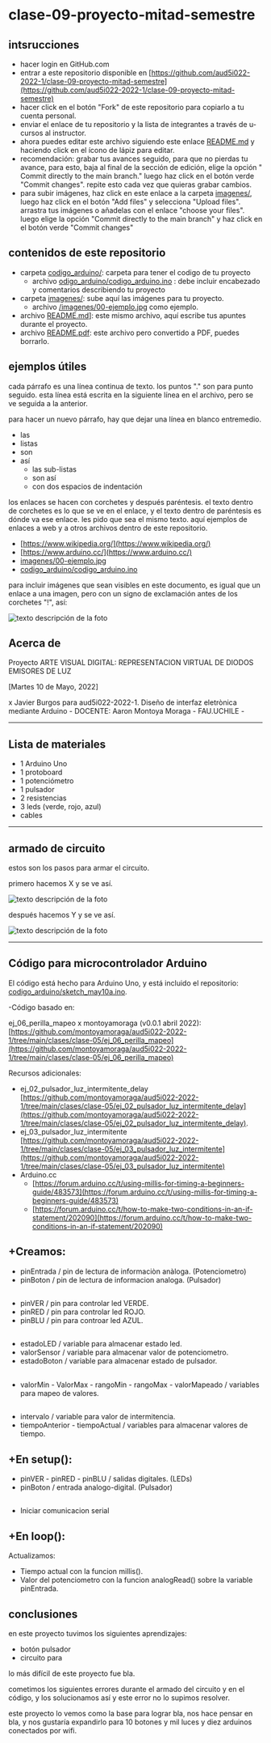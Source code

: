 # clase-09-proyecto-mitad-semestre

## intsrucciones

* hacer login en GitHub.com
* entrar a este repositorio disponible en [https://github.com/aud5i022-2022-1/clase-09-proyecto-mitad-semestre](https://github.com/aud5i022-2022-1/clase-09-proyecto-mitad-semestre)
* hacer click en el botón "Fork" de este repositorio para copiarlo a tu cuenta personal.
* enviar el enlace de tu repositorio y la lista de integrantes a través de u-cursos al instructor.
* ahora puedes editar este archivo siguiendo este enlace [README.md](README.md) y haciendo click en el ícono de lápiz para editar.
* recomendación: grabar tus avances seguido, para que no pierdas tu avance, para esto, baja al final de la sección de edición, elige la opción " Commit directly to the main branch." luego haz click en el botón verde "Commit changes". repite esto cada vez que quieras grabar cambios.
* para subir imágenes, haz click en este enlace a la carpeta [imagenes/](imagenes/), luego haz click en el botón "Add files" y selecciona "Upload files". arrastra tus imágenes o añadelas con el enlace "choose your files". luego elige la opción "Commit directly to the main branch" y haz click en el botón verde "Commit changes"

## contenidos de este repositorio

* carpeta [codigo_arduino/](codigo_arduino/): carpeta para tener el codigo de tu proyecto
  * archivo [odigo_arduino/codigo_arduino.ino](codigo_arduino/codigo_arduino.ino) : debe incluir encabezado y comentarios describiendo tu proyecto
* carpeta [imagenes/](imagenes/): sube aquí las imágenes para tu proyecto.
  * archivo [/imagenes/00-ejemplo.jpg](/imagenes/00-ejemplo.jpg) como ejemplo.
* archivo [README.md](README.md)]: este mismo archivo, aquí escribe tus apuntes durante el proyecto.
* archivo [README.pdf](README.pdf): este archivo pero convertido a PDF, puedes borrarlo.

## ejemplos útiles

cada párrafo es una línea continua de texto. los puntos "." son para punto seguido.
esta línea está escrita en la siguiente línea en el archivo, pero se ve seguida a la anterior.

para hacer un nuevo párrafo, hay que dejar una línea en blanco entremedio.

* las
* listas
* son
* así
  * las sub-listas
  * son así
  * con dos espacios de indentación

los enlaces se hacen con corchetes y después paréntesis. el texto dentro de corchetes es lo que se ve en el enlace, y el texto dentro de paréntesis es dónde va ese enlace. les pido que sea el mismo texto. aquí ejemplos de enlaces a web y a otros archivos dentro de este repositorio.

* [https://www.wikipedia.org/](https://www.wikipedia.org/)
* [https://www.arduino.cc/](https://www.arduino.cc/)
* [imagenes/00-ejemplo.jpg](imagenes/00-ejemplo.jpg)
* [codigo_arduino/codigo_arduino.ino](codigo_arduino/codigo_arduino.ino)

para incluir imágenes que sean visibles en este documento, es igual que un enlace a una imagen, pero con un signo de exclamación antes de los corchetes "!", así:

![texto descripción de la foto](imagenes/00-ejemplo.jpg)

## Acerca de

Proyecto ARTE VISUAL DIGITAL: REPRESENTACION VIRTUAL DE DIODOS EMISORES DE LUZ

[Martes 10 de Mayo, 2022]

x Javier Burgos para aud5i022-2022-1. Diseño de interfaz eletrònica mediante Arduino - DOCENTE: Aaron Montoya Moraga - FAU.UCHILE -   
____

## Lista de materiales

* 1 Arduino Uno
* 1 protoboard
* 1 potenciómetro
* 1 pulsador
* 2 resistencias
* 3 leds (verde, rojo, azul)
* cables
____

## armado de circuito

estos son los pasos para armar el circuito.

primero hacemos X y se ve así.

![texto descripción de la foto](imagenes/00-ejemplo.jpg)

después hacemos Y y se ve así.

![texto descripción de la foto](imagenes/00-ejemplo.jpg)

____

## Código para microcontrolador Arduino

El código está hecho para Arduino Uno, y está incluido el repositorio: [codigo_arduino/sketch_may10a.ino](codigo_arduino/sketch_may10a.ino).

-Código basado en:

ej_06_perilla_mapeo x montoyamoraga (v0.0.1 abril 2022): [https://github.com/montoyamoraga/aud5i022-2022-1/tree/main/clases/clase-05/ej_06_perilla_mapeo](https://github.com/montoyamoraga/aud5i022-2022-1/tree/main/clases/clase-05/ej_06_perilla_mapeo)

Recursos adicionales: 

* ej_02_pulsador_luz_intermitente_delay [https://github.com/montoyamoraga/aud5i022-2022-1/tree/main/clases/clase-05/ej_02_pulsador_luz_intermitente_delay](https://github.com/montoyamoraga/aud5i022-2022-1/tree/main/clases/clase-05/ej_02_pulsador_luz_intermitente_delay).
* ej_03_pulsador_luz_intermitente [https://github.com/montoyamoraga/aud5i022-2022-1/tree/main/clases/clase-05/ej_03_pulsador_luz_intermitente](https://github.com/montoyamoraga/aud5i022-2022-1/tree/main/clases/clase-05/ej_03_pulsador_luz_intermitente)
* Arduino.cc
  * [https://forum.arduino.cc/t/using-millis-for-timing-a-beginners-guide/483573](https://forum.arduino.cc/t/using-millis-for-timing-a-beginners-guide/483573)
  * [https://forum.arduino.cc/t/how-to-make-two-conditions-in-an-if-statement/202090](https://forum.arduino.cc/t/how-to-make-two-conditions-in-an-if-statement/202090)




## +Creamos:

* pinEntrada / pin de lectura de informaciòn anàloga. (Potenciometro)
* pinBoton / pin de lectura de informacion analoga. (Pulsador)
##
* pinVER / pin para controlar led VERDE.
* pinRED / pin para controlar led ROJO.
* pinBLU / pin para controar led AZUL.
##
* estadoLED / variable para almacenar estado led.
* valorSensor / variable para almacenar valor de potenciometro.
* estadoBoton / variable para almacenar estado de pulsador.
##
* valorMin - ValorMax - rangoMin - rangoMax - valorMapeado / variables para mapeo de valores.
##
* intervalo / variable para valor de intermitencia.
* tiempoAnterior - tiempoActual / variables para almacenar valores de tiempo. 

## +En setup(): 
 
* pinVER - pinRED - pinBLU / salidas digitales. (LEDs)
* pinBoton / entrada analogo-digital. (Pulsador)
##
* Iniciar comunicacion serial 

## +En loop():


Actualizamos: 


* Tiempo actual con la funcion millis().
* Valor del potenciometro con la funcion analogRead() sobre la variable pinEntrada. 

## conclusiones

en este proyecto tuvimos los siguientes aprendizajes: 

* botón pulsador
* circuito para 

lo más difícil de este proyecto fue bla. 

cometimos los siguientes errores durante el armado del circuito y en el código, y los solucionamos así y este error no lo supimos resolver.

este proyecto lo vemos como la base para lograr bla, nos hace pensar en bla, y nos gustaría expandirlo para 10 botones y mil luces y diez arduinos conectados por wifi.
